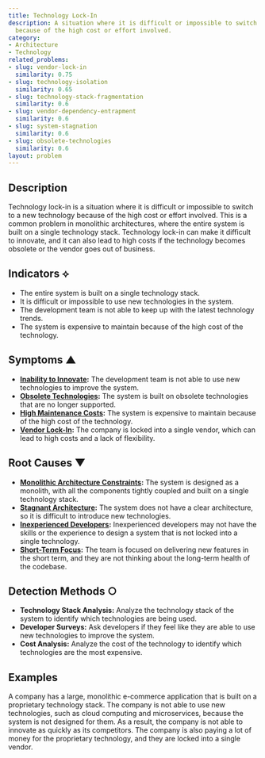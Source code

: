 ```yaml
---
title: Technology Lock-In
description: A situation where it is difficult or impossible to switch to a new technology
  because of the high cost or effort involved.
category:
- Architecture
- Technology
related_problems:
- slug: vendor-lock-in
  similarity: 0.75
- slug: technology-isolation
  similarity: 0.65
- slug: technology-stack-fragmentation
  similarity: 0.6
- slug: vendor-dependency-entrapment
  similarity: 0.6
- slug: system-stagnation
  similarity: 0.6
- slug: obsolete-technologies
  similarity: 0.6
layout: problem
---
```


## Description
Technology lock-in is a situation where it is difficult or impossible to switch to a new technology because of the high cost or effort involved. This is a common problem in monolithic architectures, where the entire system is built on a single technology stack. Technology lock-in can make it difficult to innovate, and it can also lead to high costs if the technology becomes obsolete or the vendor goes out of business.

## Indicators ⟡
- The entire system is built on a single technology stack.
- It is difficult or impossible to use new technologies in the system.
- The development team is not able to keep up with the latest technology trends.
- The system is expensive to maintain because of the high cost of the technology.

## Symptoms ▲
- **[Inability to Innovate](inability-to-innovate.md):** The development team is not able to use new technologies to improve the system.
- **[Obsolete Technologies](obsolete-technologies.md):** The system is built on obsolete technologies that are no longer supported.
- **[High Maintenance Costs](high-maintenance-costs.md):** The system is expensive to maintain because of the high cost of the technology.
- **[Vendor Lock-In](vendor-lock-in.md):** The company is locked into a single vendor, which can lead to high costs and a lack of flexibility.

## Root Causes ▼
- **[Monolithic Architecture Constraints](monolithic-architecture-constraints.md):** The system is designed as a monolith, with all the components tightly coupled and built on a single technology stack.
- **[Stagnant Architecture](stagnant-architecture.md):** The system does not have a clear architecture, so it is difficult to introduce new technologies.
- **[Inexperienced Developers](inexperienced-developers.md):** Inexperienced developers may not have the skills or the experience to design a system that is not locked into a single technology.
- **[Short-Term Focus](short-term-focus.md):** The team is focused on delivering new features in the short term, and they are not thinking about the long-term health of the codebase.

## Detection Methods ○
- **Technology Stack Analysis:** Analyze the technology stack of the system to identify which technologies are being used.
- **Developer Surveys:** Ask developers if they feel like they are able to use new technologies to improve the system.
- **Cost Analysis:** Analyze the cost of the technology to identify which technologies are the most expensive.

## Examples
A company has a large, monolithic e-commerce application that is built on a proprietary technology stack. The company is not able to use new technologies, such as cloud computing and microservices, because the system is not designed for them. As a result, the company is not able to innovate as quickly as its competitors. The company is also paying a lot of money for the proprietary technology, and they are locked into a single vendor.
